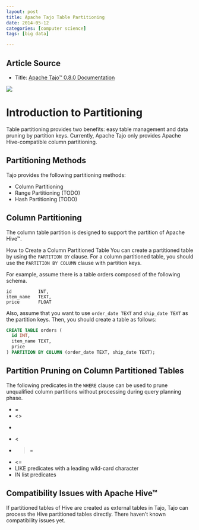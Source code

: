 ```yaml
---
layout: post
title: Apache Tajo Table Partitioning
date: 2014-05-12
categories: [computer science]
tags: [big data]

---
```


## Article Source
* Title: [Apache Tajo™ 0.8.0 Documentation](http://tajo.apache.org/docs/0.8.0/table_partitioning.html)

[![](http://sungsoo.github.com/images/tajo-documentation.png)](http://sungsoo.github.com/images/tajo-documentation.png)

# Introduction to Partitioning

Table partitioning provides two benefits: easy table management and data pruning by partition keys. Currently, Apache Tajo only provides Apache Hive-compatible column partitioning.

## Partitioning Methods

Tajo provides the following partitioning methods:

* Column Partitioning
* Range Partitioning (TODO)
* Hash Partitioning (TODO)

## Column Partitioning
The column table partition is designed to support the partition of Apache Hive™.

How to Create a Column Partitioned Table
You can create a partitioned table by using the `PARTITION BY` clause. For a column partitioned table, you should use the `PARTITION BY COLUMN` clause with partition keys.

For example, assume there is a table orders composed of the following schema.

```
id          INT,
item_name   TEXT,
price       FLOAT
```

Also, assume that you want to use `order_date TEXT` and `ship_date TEXT` as the partition keys. Then, you should create a table as follows:

```sql
CREATE TABLE orders (
  id INT,
  item_name TEXT,
  price
) PARTITION BY COLUMN (order_date TEXT, ship_date TEXT);
```

## Partition Pruning on Column Partitioned Tables
The following predicates in the `WHERE` clause can be used to prune unqualified column partitions without processing during query planning phase.

* =
* <>
* >
* <
* >=
* <=
* LIKE predicates with a leading wild-card character
* IN list predicates

## Compatibility Issues with Apache Hive™

If partitioned tables of Hive are created as external tables in Tajo, Tajo can process the Hive partitioned tables directly. There haven’t known compatibility issues yet. 